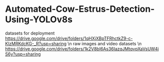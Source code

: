 # Automated-Cow-Estrus-Detection-Using-YOLOv8s

datasets for deployment </b>
https://drive.google.com/drive/folders/1qHXjXBpTFRhctkZ9-c-KlzMRKdcKG-_R?usp=sharing
\n
raw images and video datasets \n
https://drive.google.com/drive/folders/1k2V8bI6As36IazqJMtqvpXaVsUW4iS6y?usp=sharing
